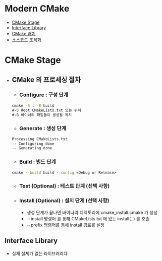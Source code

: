 # Modern CMake

- [CMake Stage](#CMAKE-STAGE)
- [Interface Library](#Interface-Library)
- [CMake 배치](#cmake-배치)
- [소스코드 조직화](#소스코드-조직화)


# CMake Stage

* ## CMake 의 프로세싱 절차
    - ### Configure         : 구성 단계
    ```cmd
    cmake -S . -B build
    #-S Root CMakeLists.txt 있는 위치
    #-B 바이너리 파일들이 생성될 위치
    ```
    - ### Generate          : 생성 단계
    ```cmd
    Processing CMakeLists.txt
    -- Configuring done
    -- Generating done
    ```
    - ### Build             : 빌드 단계
    ```cmd
    cmake --build build --config <Debug or Release>
    ```
    - ### Test (Optional)              : 테스트 단계 (선택 사항)

    - ### Install (Optional)           : 설치 단계 (선택 사항) 
         - 생성 단계가 끝나면 바이너리 디렉토리에 cmake_install.cmake 가 생성
         - --install 명령어 를 통해 CMakeLists.txt 에 있는 install(..) 를 호출
         - --prefix 명령어를 통해 install 경로를 설정


## Interface Library

* 실제 실체가 없는 라이브러리다